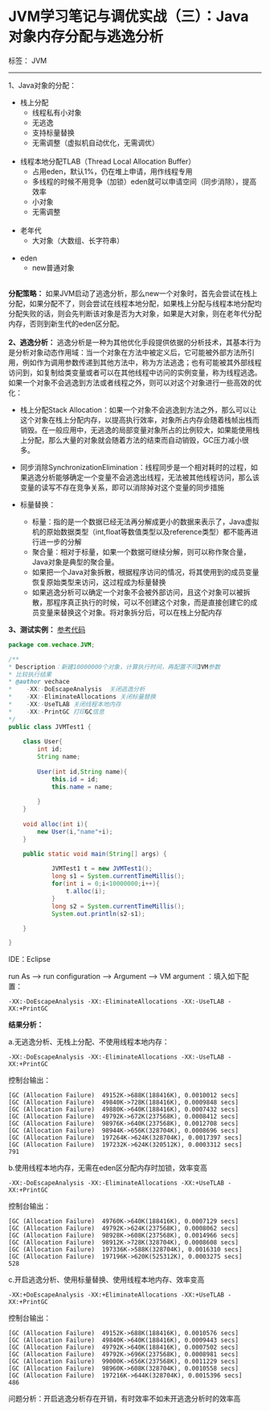 ﻿# JVM学习笔记与调优实战（三）：Java对象内存分配与逃逸分析

标签： JVM

---
1、Java对象的分配：

 - 栈上分配
    - 线程私有小对象
    - 无逃逸
    - 支持标量替换
    - 无需调整（虚拟机自动优化，无需调优）
<br></br>
 - 线程本地分配TLAB（Thread Local Allocation Buffer）
    - 占用eden，默认1%，仍在堆上申请，用作线程专用
    - 多线程的时候不用竞争（加锁）eden就可以申请空间（同步消除），提高效率
    - 小对象
    - 无需调整
<br></br>
 - 老年代
    - 大对象（大数组、长字符串）
<br></br>
 - eden
    - new普通对象
<br></br>

**分配策略：**
如果JVM启动了逃逸分析，那么new一个对象时，首先会尝试在栈上分配，如果分配不了，则会尝试在线程本地分配，如果栈上分配与线程本地分配均分配失败的话，则会先判断该对象是否为大对象，如果是大对象，则在老年代分配内存，否则到新生代的eden区分配。
<br></br>
**2、逃逸分析：**
逃逸分析是一种为其他优化手段提供依据的分析技术，其基本行为是分析对象动态作用域：当一个对象在方法中被定义后，它可能被外部方法所引用，例如作为调用参数传递到其他方法中，称为方法逃逸；也有可能被其外部线程访问到，如复制给类变量或者可以在其他线程中访问的实例变量，称为线程逃逸。
如果一个对象不会逃逸到方法或者线程之外，则可以对这个对象进行一些高效的优化：

 - 栈上分配Stack Allocation：如果一个对象不会逃逸到方法之外，那么可以让这个对象在栈上分配内存，以提高执行效率，对象所占内存会随着栈帧出栈而销毁。在一般应用中，无逃逸的局部变量对象所占的比例较大，如果能使用栈上分配，那么大量的对象就会随着方法的结束而自动销毁，GC压力减小很多。

 - 同步消除SynchronizationElimination：线程同步是一个相对耗时的过程，如果逃逸分析能够确定一个变量不会逃逸出线程，无法被其他线程访问，那么该变量的读写不存在竞争关系，即可以消除掉对这个变量的同步措施
 
 - 标量替换：
    - 标量：指的是一个数据已经无法再分解成更小的数据来表示了，Java虚拟机的原始数据类型（int,float等数值类型以及reference类型）都不能再进行进一步的分解
    - 聚合量：相对于标量，如果一个数据可继续分解，则可以称作聚合量，Java对象是典型的聚合量。
    - 如果把一个Java对象拆散，根据程序访问的情况，将其使用到的成员变量恢复原始类型来访问，这过程成为标量替换
    - 如果逃逸分析可以确定一个对象不会被外部访问，且这个对象可以被拆散，那程序真正执行的时候，可以不创建这个对象，而是直接创建它的成员变量来替换这个对象。将对象拆分后，可以在栈上分配内存


**3、测试实例：**
[参考代码](https://github.com/Angelswen/JVM-LearningAndOptimize/blob/master/src/com/vechace/JVM/JVMTest1.java)
```Java
package com.vechace.JVM;

/**
* Description：新建10000000个对象，计算执行时间，再配置不同JVM参数
* 比较执行结果
* @author vechace
*    -XX:-DoEscapeAnalysis  关闭逃逸分析
*    -XX:-EliminateAllocations 关闭标量替换
*    -XX:-UseTLAB 关闭线程本地内存
*    -XX:-PrintGC 打印GC信息
*/
public class JVMTest1 {
    
    class User{
        int id;
        String name;
        
        User(int id,String name){
            this.id = id;
            this.name = name;
            
        }
    }
    
    void alloc(int i){
        new User(i,"name"+i);
    }

    public static void main(String[] args) {
        
            JVMTest1 t = new JVMTest1();
            long s1 = System.currentTimeMillis();
            for(int i = 0;i<10000000;i++){
                t.alloc(i);
            }
            long s2 = System.currentTimeMillis();
            System.out.println(s2-s1);

    }

}
```
IDE：Eclipse

run As --> run configuration --> Argument --> VM argument ：填入如下配置：
```
-XX:-DoEscapeAnalysis -XX:-EliminateAllocations -XX:-UseTLAB -XX:+PrintGC
```

**结果分析：**

a.无逃逸分析、无栈上分配、不使用线程本地内存：
```
-XX:-DoEscapeAnalysis -XX:-EliminateAllocations -XX:-UseTLAB -XX:+PrintGC
```
控制台输出：
```
[GC (Allocation Failure)  49152K->688K(188416K), 0.0010012 secs]
[GC (Allocation Failure)  49840K->728K(188416K), 0.0009848 secs]
[GC (Allocation Failure)  49880K->640K(188416K), 0.0007432 secs]
[GC (Allocation Failure)  49792K->672K(237568K), 0.0008412 secs]
[GC (Allocation Failure)  98976K->640K(237568K), 0.0012708 secs]
[GC (Allocation Failure)  98944K->656K(328704K), 0.0008696 secs]
[GC (Allocation Failure)  197264K->624K(328704K), 0.0017397 secs]
[GC (Allocation Failure)  197232K->624K(320512K), 0.0003312 secs]
791
```

b.使用线程本地内存，无需在eden区分配内存时加锁，效率变高
```
-XX:-DoEscapeAnalysis -XX:-EliminateAllocations -XX:+UseTLAB -XX:+PrintGC
```
控制台输出：
```
[GC (Allocation Failure)  49760K->640K(188416K), 0.0007129 secs]
[GC (Allocation Failure)  49792K->624K(237568K), 0.0008062 secs]
[GC (Allocation Failure)  98928K->608K(237568K), 0.0014966 secs]
[GC (Allocation Failure)  98912K->728K(328704K), 0.0008608 secs]
[GC (Allocation Failure)  197336K->588K(328704K), 0.0016310 secs]
[GC (Allocation Failure)  197196K->620K(525312K), 0.0003275 secs]
528
```

c.开启逃逸分析、使用标量替换、使用线程本地内存、效率变高
```
-XX:+DoEscapeAnalysis -XX:+EliminateAllocations -XX:+UseTLAB -XX:+PrintGC
```
控制台输出：
```
[GC (Allocation Failure)  49152K->688K(188416K), 0.0010576 secs]
[GC (Allocation Failure)  49840K->640K(188416K), 0.0009443 secs]
[GC (Allocation Failure)  49792K->640K(188416K), 0.0007502 secs]
[GC (Allocation Failure)  49792K->696K(237568K), 0.0008981 secs]
[GC (Allocation Failure)  99000K->656K(237568K), 0.0011229 secs]
[GC (Allocation Failure)  98960K->608K(328704K), 0.0010558 secs]
[GC (Allocation Failure)  197216K->644K(328704K), 0.0015396 secs]
486
```

问题分析：开启逃逸分析存在开销，有时效率不如未开逃逸分析时的效率高

